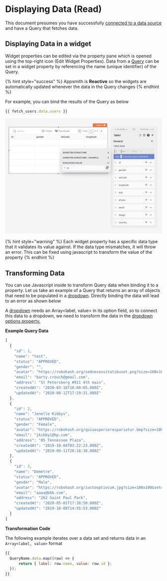 # Displaying Data (Read)

This document presumes you have successfully [connected to a data source](../../connecting-to-data-sources/) and have a Query that fetches data.

## Displaying Data in a widget

Widget properties can be edited via the property pane which is opened using the top-right icon (Edit Widget Properties). Data from a [Query](../querying-a-database/) can be set in a widget property by referencing the name (unique identifier) of the Query.

{% hint style="success" %}
Appsmith is **Reactive** so the widgets are automatically updated whenever the data in the Query changes
{% endhint %}

For example, you can bind the results of the Query as below

```javascript
{{ fetch_users.data.users }}
```

![](<../../../.gitbook/assets/bind-table (2) (4) (8) (1) (1) (1) (1) (1) (1) (1) (1) (1) (1) (1) (3) (9) (1) (1) (1) (1) (10) (1).gif>)

{% hint style="warning" %}
Each widget property has a specific data type that it validates its value against. If the data type mismatches, it will throw an error. This can be fixed using javascript to transform the value of the property
{% endhint %}

## Transforming Data

You can use Javascript inside to transform Query data when binding it to a property. Let us take an example of a Query that returns an array of objects that need to be populated in a [dropdown](../../../reference/widgets/dropdown-1.md). Directly binding the data will lead to an error as shown below

A [dropdown](../../../reference/widgets/dropdown-1.md) needs an Array\<label, value> in its option field, so to connect this data to a dropdown, we need to transform the data in the [dropdown options property.](../../../reference/widgets/dropdown-1.md#widget-properties)

**Example Query Data**

```javascript
[
  {
    "id": 1,
    "name": "test",
    "status": "APPROVED",
    "gender": "",
    "avatar": "https://robohash.org/sednecessitatibuset.png?size=100x100&set=set1",
    "email": "barty.crouch@gmail.com",
    "address": "St Petersberg #911 4th main",
    "createdAt": "2020-03-16T18:00:05.000Z",
    "updatedAt": "2020-08-12T17:29:31.980Z"
  },
  {
    "id": 2,
    "name": "Jenelle Kibbys",
    "status": "APPROVED",
    "gender": "Female",
    "avatar": "https://robohash.org/quiaasperiorespariatur.bmp?size=100x100&set=set1",
    "email": "jkibby1@hp.com",
    "address": "85 Tennessee Plaza",
    "createdAt": "2019-10-04T03:22:23.000Z",
    "updatedAt": "2019-09-11T20:18:38.000Z"
  },
  {
    "id": 3,
    "name": "Demetre",
    "status": "APPROVED",
    "gender": "Male",
    "avatar": "https://robohash.org/iustooptiocum.jpg?size=100x100&set=set1",
    "email": "aaaa@bbb.com",
    "address": "262 Saint Paul Park",
    "createdAt": "2020-05-01T17:30:50.000Z",
    "updatedAt": "2019-10-08T14:55:53.000Z"
  }
]
```

**Transformation Code**

The following example iterates over a data set and returns data in an `Array<label, value>` format

```javascript
{{
  QueryName.data.map((row) => {
      return { label: row.name, value: row.id };
  });
}}
```
